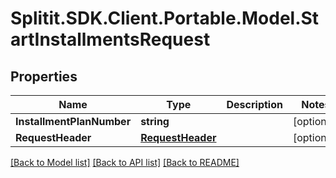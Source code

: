 # Splitit.SDK.Client.Portable.Model.StartInstallmentsRequest
## Properties

Name | Type | Description | Notes
------------ | ------------- | ------------- | -------------
**InstallmentPlanNumber** | **string** |  | [optional] 
**RequestHeader** | [**RequestHeader**](RequestHeader.md) |  | [optional] 

[[Back to Model list]](../README.md#documentation-for-models) [[Back to API list]](../README.md#documentation-for-api-endpoints) [[Back to README]](../README.md)

